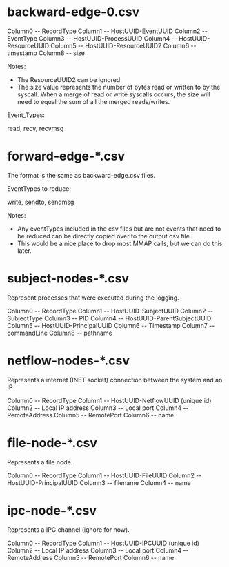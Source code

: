 backward-edge-0.csv
===

Column0 -- RecordType
Column1 -- HostUUID-EventUUID
Column2 -- EventType 
Column3 -- HostUUID-ProcessUUID 
Column4 -- HostUUID-ResourceUUID 
Column5 -- HostUUID-ResourceUUID2 
Column6 -- timestamp 
Column8 -- size 

Notes:

* The ResourceUUID2 can be ignored. 
* The size value represents the number of bytes read or written to by the syscall. When a merge of read or write syscalls occurs, 
  the size will need to equal the sum of all the merged reads/writes.

Event\_Types:

read, recv, recvmsg


forward-edge-\*.csv
===

The format is the same as backward-edge.csv files.

EventTypes to reduce:

write, sendto, sendmsg

Notes:

* Any eventTypes included in the csv files but are not events that need to be
  reduced can be directly copied over to the output csv file. 
* This would be a nice place to drop most MMAP calls, but we can do this later. 

subject-nodes-\*.csv
===

Represent processes that were executed during the logging.

Column0 -- RecordType
Column1 -- HostUUID-SubjectUUID
Column2 -- SubjectType 
Column3 -- PID
Column4 -- HostUUID-ParentSubjectUUID 
Column5 -- HostUUID-PrincipalUUID
Column6 -- Timestamp
Column7 -- commandLine
Column8 -- pathname

netflow-nodes-\*.csv
===

Represents a internet (INET socket) connection between the system and an IP

Column0 -- RecordType
Column1 -- HostUUID-NetflowUUID (unique id)
Column2 -- Local IP address
Column3 -- Local port
Column4 -- RemoteAddress
Column5 -- RemotePort
Column6 -- name

file-node-\*.csv
===

Represents a file node.


Column0 -- RecordType
Column1 -- HostUUID-FileUUID
Column2 -- HostUUID-PrincipalUUID
Column3 -- filename
Column4 -- name


ipc-node-\*.csv
===

Represents a IPC channel (ignore for now).

Column0 -- RecordType
Column1 -- HostUUID-IPCUUID (unique id)
Column2 -- Local IP address
Column3 -- Local port
Column4 -- RemoteAddress
Column5 -- RemotePort
Column6 -- name
